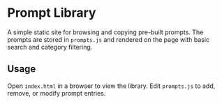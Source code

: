 # Prompt Library

A simple static site for browsing and copying pre-built prompts. The prompts are stored in `prompts.js` and rendered on the page with basic search and category filtering.

## Usage

Open `index.html` in a browser to view the library. Edit `prompts.js` to add, remove, or modify prompt entries.
